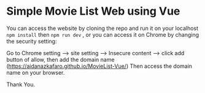 # Simple Movie List Web using Vue

You can access the website by cloning the repo and run it on your localhost `npm install` then `npm run dev` , or you can access it on Chrome by changing the security setting:

Go to Chrome setting --> site setting --> Insecure content --> click add button of allow, then add the domain name (https://aidanazkafaro.github.io/MovieList-Vue/)
Then access the domain name on your browser.

Thank You.
